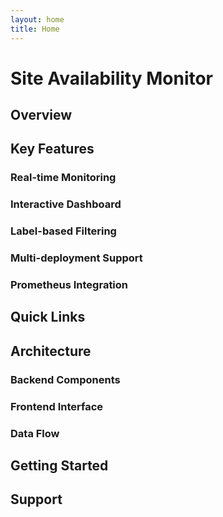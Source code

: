 ```yaml
---
layout: home
title: Home
---
```


# Site Availability Monitor

## Overview

## Key Features

### Real-time Monitoring

### Interactive Dashboard

### Label-based Filtering

### Multi-deployment Support

### Prometheus Integration

## Quick Links

## Architecture

### Backend Components

### Frontend Interface

### Data Flow

## Getting Started

## Support

